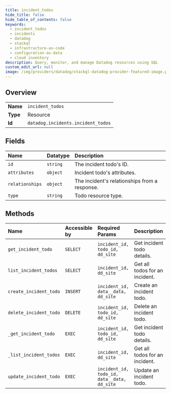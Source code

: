 ```yaml
---
title: incident_todos
hide_title: false
hide_table_of_contents: false
keywords:
  - incident_todos
  - incidents
  - datadog    
  - stackql
  - infrastructure-as-code
  - configuration-as-data
  - cloud inventory
description: Query, monitor, and manage Datadog resources using SQL
custom_edit_url: null
image: /img/providers/datadog/stackql-datadog-provider-featured-image.png
---
```

  
    

## Overview
<table><tbody>
<tr><td><b>Name</b></td><td><code>incident_todos</code></td></tr>
<tr><td><b>Type</b></td><td>Resource</td></tr>
<tr><td><b>Id</b></td><td><code>datadog.incidents.incident_todos</code></td></tr>
</tbody></table>

## Fields
| Name | Datatype | Description |
|:-----|:---------|:------------|
| `id` | `string` | The incident todo's ID. |
| `attributes` | `object` | Incident todo's attributes. |
| `relationships` | `object` | The incident's relationships from a response. |
| `type` | `string` | Todo resource type. |
## Methods
| Name | Accessible by | Required Params | Description |
|:-----|:--------------|:----------------|:------------|
| `get_incident_todo` | `SELECT` | `incident_id, todo_id, dd_site` | Get incident todo details. |
| `list_incident_todos` | `SELECT` | `incident_id, dd_site` | Get all todos for an incident. |
| `create_incident_todo` | `INSERT` | `incident_id, data__data, dd_site` | Create an incident todo. |
| `delete_incident_todo` | `DELETE` | `incident_id, todo_id, dd_site` | Delete an incident todo. |
| `_get_incident_todo` | `EXEC` | `incident_id, todo_id, dd_site` | Get incident todo details. |
| `_list_incident_todos` | `EXEC` | `incident_id, dd_site` | Get all todos for an incident. |
| `update_incident_todo` | `EXEC` | `incident_id, todo_id, data__data, dd_site` | Update an incident todo. |

